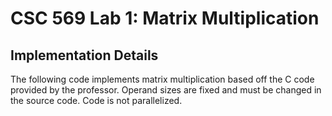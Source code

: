 # CSC 569 Lab 1: Matrix Multiplication

## Implementation Details
The following code implements matrix multiplication based off the C code provided by the professor. Operand sizes are fixed and must be changed in the source code. Code is not parallelized.